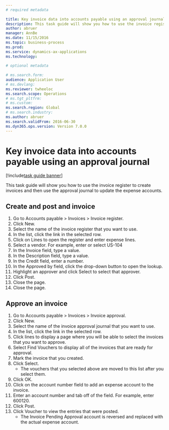 ```yaml
--- 
# required metadata 
 
title: Key invoice data into accounts payable using an approval journal
description: This task guide will show you how to use the invoice register to create invoices and then use the approval journal to update the expense accounts. 
author: abruer
manager: AnnBe 
ms.date: 11/15/2016
ms.topic: business-process 
ms.prod:  
ms.service: dynamics-ax-applications 
ms.technology:  
 
# optional metadata 
 
# ms.search.form:   
audience: Application User 
# ms.devlang:  
ms.reviewer: twheeloc
ms.search.scope: Operations 
# ms.tgt_pltfrm:  
# ms.custom:  
ms.search.region: Global
# ms.search.industry: 
ms.author: abruer
ms.search.validFrom: 2016-06-30 
ms.dyn365.ops.version: Version 7.0.0 
---
```

# Key invoice data into accounts payable using an approval journal

[!include[task guide banner](../../includes/task-guide-banner.md)]

This task guide will show you how to use the invoice register to create invoices and then use the approval journal to update the expense accounts.


## Create and post and invoice
1. Go to Accounts payable > Invoices > Invoice register.
2. Click New.
3. Select the name of the invoice register that you want to use.
4. In the list, click the link in the selected row.
5. Click on Lines to open the register and enter expense lines.
6. Select a vendor. For example, enter or select US-104
7. In the Invoice field, type a value.
8. In the Description field, type a value.
9. In the Credit field, enter a number.
10. In the Approved by field, click the drop-down button to open the lookup.
11. Highlight an approver and click Select to select that approver.
12. Click Post.
13. Close the page.
14. Close the page.

## Approve an invoice
1. Go to Accounts payable > Invoices > Invoice approval.
2. Click New.
3. Select the name of the invoice approval journal that you want to use.
4. In the list, click the link in the selected row.
5. Click lines to display a page where you will be able to select the invoices that you want to approve.
6. Select Find Vouchers to display all of the invoices that are ready for approval.
7. Mark the invoice that you created.
8. Click Select.
    * The vouchers that you selected above are moved to this list after you select them.  
9. Click OK.
10. Click on the account number field to add an expense account to the invoice.
11. Enter an account number and tab off of the field. For example, enter 600120.
12. Click Post.
13. Click Voucher to view the entries that were posted.
    * The Invoice Pending Approval account is reversed and replaced with the actual expense account.  

